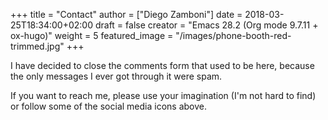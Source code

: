 +++
title = "Contact"
author = ["Diego Zamboni"]
date = 2018-03-25T18:34:00+02:00
draft = false
creator = "Emacs 28.2 (Org mode 9.7.11 + ox-hugo)"
weight = 5
featured_image = "/images/phone-booth-red-trimmed.jpg"
+++

I have decided to close the comments form that used to be here, because the only messages I ever got through it were spam.

If you want to reach me, please use your imagination (I'm not hard to find) or follow some of the social media icons above.

